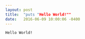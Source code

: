 ```yaml
---
layout: post
title:  "puts "Hello World!""
date:   2016-06-09 10:00:06 -0400
---
```



                                                                                                                                                                                                                                                                                                                                                  
`Hello World!`
